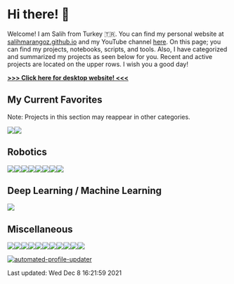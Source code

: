 # Hi there! :wave: 

Welcome! I am Salih from Turkey :tr:. You can find my personal website at [salihmarangoz.github.io](https://salihmarangoz.github.io) and my YouTube channel [here](https://www.youtube.com/channel/UCu8rMm9uYrH-wwY1gI--fSQ). On this page; you can find my projects, notebooks, scripts, and tools. Also, I have categorized and summarized my projects as seen below for you. Recent and active projects are located on the upper rows. I wish you a good day!


[**>>> Click here for desktop website! <<<**](https://github.com/salihmarangoz)


## My Current Favorites

Note: Projects in this section may reappear in other categories.

[![](https://github-readme-stats.vercel.app/api/pin/?username=salihmarangoz&repo=system_tray_extensions)](https://github.com/salihmarangoz/system_tray_extensions)[![](https://github-readme-stats.vercel.app/api/pin/?username=salihmarangoz&repo=UbuntuTweaks)](https://github.com/salihmarangoz/UbuntuTweaks)
## Robotics

[![](https://github-readme-stats.vercel.app/api/pin/?username=salihmarangoz&repo=extract_line_segments)](https://github.com/salihmarangoz/extract_line_segments)[![](https://github-readme-stats.vercel.app/api/pin/?username=salihmarangoz&repo=robot_laser_simulator)](https://github.com/salihmarangoz/robot_laser_simulator)[![](https://github-readme-stats.vercel.app/api/pin/?username=salihmarangoz&repo=robot_laser_grid_mapping)](https://github.com/salihmarangoz/robot_laser_grid_mapping)[![](https://github-readme-stats.vercel.app/api/pin/?username=salihmarangoz&repo=robot_landmark_simulator)](https://github.com/salihmarangoz/robot_landmark_simulator)[![](https://github-readme-stats.vercel.app/api/pin/?username=salihmarangoz&repo=image2gazebo)](https://github.com/salihmarangoz/image2gazebo)[![](https://github-readme-stats.vercel.app/api/pin/?username=salihmarangoz&repo=deep_navigation)](https://github.com/salihmarangoz/deep_navigation)[![](https://github-readme-stats.vercel.app/api/pin/?username=salihmarangoz&repo=vl53l1x_scanner)](https://github.com/salihmarangoz/vl53l1x_scanner)[![](https://github-readme-stats.vercel.app/api/pin/?username=salihmarangoz&repo=RobotMappingCourse)](https://github.com/salihmarangoz/RobotMappingCourse)
## Deep Learning / Machine Learning

[![](https://github-readme-stats.vercel.app/api/pin/?username=salihmarangoz&repo=turkish_tea_optimization)](https://github.com/salihmarangoz/turkish_tea_optimization)
## Miscellaneous

[![](https://github-readme-stats.vercel.app/api/pin/?username=salihmarangoz&repo=salihmarangoz)](https://github.com/salihmarangoz/salihmarangoz)[![](https://github-readme-stats.vercel.app/api/pin/?username=salihmarangoz&repo=oscilloscope_visualizer)](https://github.com/salihmarangoz/oscilloscope_visualizer)[![](https://github-readme-stats.vercel.app/api/pin/?username=salihmarangoz&repo=system_tray_extensions)](https://github.com/salihmarangoz/system_tray_extensions)[![](https://github-readme-stats.vercel.app/api/pin/?username=salihmarangoz&repo=AnswerOfTheUltimateQuestion)](https://github.com/salihmarangoz/AnswerOfTheUltimateQuestion)[![](https://github-readme-stats.vercel.app/api/pin/?username=salihmarangoz&repo=UbuntuTweaks)](https://github.com/salihmarangoz/UbuntuTweaks)[![](https://github-readme-stats.vercel.app/api/pin/?username=salihmarangoz&repo=prevent_touchpad_toggle)](https://github.com/salihmarangoz/prevent_touchpad_toggle)[![](https://github-readme-stats.vercel.app/api/pin/?username=salihmarangoz&repo=github_ci_nbconvert)](https://github.com/salihmarangoz/github_ci_nbconvert)[![](https://github-readme-stats.vercel.app/api/pin/?username=salihmarangoz&repo=cpm_script)](https://github.com/salihmarangoz/cpm_script)[![](https://github-readme-stats.vercel.app/api/pin/?username=salihmarangoz&repo=GithubBackup)](https://github.com/salihmarangoz/GithubBackup)[![](https://github-readme-stats.vercel.app/api/pin/?username=salihmarangoz&repo=DrawOnConsole)](https://github.com/salihmarangoz/DrawOnConsole)[![](https://github-readme-stats.vercel.app/api/pin/?username=salihmarangoz&repo=WashingMachineArduinoTimer)](https://github.com/salihmarangoz/WashingMachineArduinoTimer)

[![automated-profile-updater](https://github.com/salihmarangoz/salihmarangoz/actions/workflows/update.yml/badge.svg)](https://github.com/salihmarangoz/salihmarangoz/actions/workflows/update.yml)



Last updated: Wed Dec  8 16:21:59 2021
